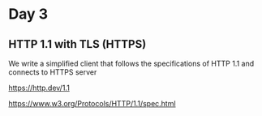 # Day 3

## HTTP 1.1 with TLS (HTTPS)

We write a simplified client that follows the specifications of HTTP 1.1 and connects to HTTPS server

https://http.dev/1.1

https://www.w3.org/Protocols/HTTP/1.1/spec.html


